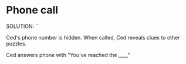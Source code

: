# Phone call

SOLUTION: ``

Ced's phone number is hidden. When called, Ced reveals clues to other puzzles.

Ced answers phone with "You've reached the \_\_\_\_"
